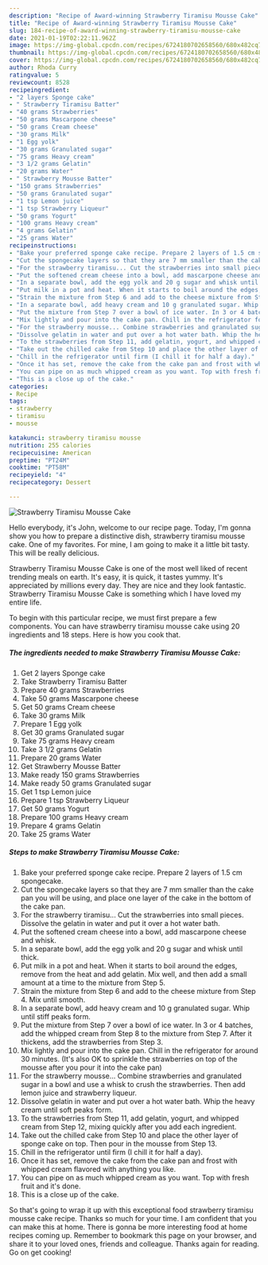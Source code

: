 ```yaml
---
description: "Recipe of Award-winning Strawberry Tiramisu Mousse Cake"
title: "Recipe of Award-winning Strawberry Tiramisu Mousse Cake"
slug: 184-recipe-of-award-winning-strawberry-tiramisu-mousse-cake
date: 2021-01-19T02:22:11.962Z
image: https://img-global.cpcdn.com/recipes/6724180702658560/680x482cq70/strawberry-tiramisu-mousse-cake-recipe-main-photo.jpg
thumbnail: https://img-global.cpcdn.com/recipes/6724180702658560/680x482cq70/strawberry-tiramisu-mousse-cake-recipe-main-photo.jpg
cover: https://img-global.cpcdn.com/recipes/6724180702658560/680x482cq70/strawberry-tiramisu-mousse-cake-recipe-main-photo.jpg
author: Rhoda Curry
ratingvalue: 5
reviewcount: 8528
recipeingredient:
- "2 layers Sponge cake"
- " Strawberry Tiramisu Batter"
- "40 grams Strawberries"
- "50 grams Mascarpone cheese"
- "50 grams Cream cheese"
- "30 grams Milk"
- "1 Egg yolk"
- "30 grams Granulated sugar"
- "75 grams Heavy cream"
- "3 1/2 grams Gelatin"
- "20 grams Water"
- " Strawberry Mousse Batter"
- "150 grams Strawberries"
- "50 grams Granulated sugar"
- "1 tsp Lemon juice"
- "1 tsp Strawberry Liqueur"
- "50 grams Yogurt"
- "100 grams Heavy cream"
- "4 grams Gelatin"
- "25 grams Water"
recipeinstructions:
- "Bake your preferred sponge cake recipe. Prepare 2 layers of 1.5 cm spongecake."
- "Cut the spongecake layers so that they are 7 mm smaller than the cake pan you will be using, and place one layer of the cake in the bottom of the cake pan."
- "For the strawberry tiramisu... Cut the strawberries into small pieces. Dissolve the gelatin in water and put it over a hot water bath."
- "Put the softened cream cheese into a bowl, add mascarpone cheese and whisk."
- "In a separate bowl, add the egg yolk and 20 g sugar and whisk until thick."
- "Put milk in a pot and heat. When it starts to boil around the edges, remove from the heat and add gelatin. Mix well, and then add a small amount at a time to the mixture from Step 5."
- "Strain the mixture from Step 6 and add to the cheese mixture from Step 4. Mix until smooth."
- "In a separate bowl, add heavy cream and 10 g granulated sugar. Whip until stiff peaks form."
- "Put the mixture from Step 7 over a bowl of ice water. In 3 or 4 batches, add the whipped cream from Step 8 to the mixture from Step 7. After it thickens, add the strawberries from Step 3."
- "Mix lightly and pour into the cake pan. Chill in the refrigerator for around 30 minutes. (It&#39;s also OK to sprinkle the strawberries on top of the mousse after you pour it into the cake pan)"
- "For the strawberry mousse... Combine strawberries and granulated sugar in a bowl and use a whisk to crush the strawberries. Then add lemon juice and strawberry liqueur."
- "Dissolve gelatin in water and put over a hot water bath. Whip the heavy cream until soft peaks form."
- "To the strawberries from Step 11, add gelatin, yogurt, and whipped cream from Step 12, mixing quickly after you add each ingredient."
- "Take out the chilled cake from Step 10 and place the other layer of sponge cake on top. Then pour in the mousse from Step 13."
- "Chill in the refrigerator until firm (I chill it for half a day)."
- "Once it has set, remove the cake from the cake pan and frost with whipped cream flavored with anything you like."
- "You can pipe on as much whipped cream as you want. Top with fresh fruit and it&#39;s done."
- "This is a close up of the cake."
categories:
- Recipe
tags:
- strawberry
- tiramisu
- mousse

katakunci: strawberry tiramisu mousse 
nutrition: 255 calories
recipecuisine: American
preptime: "PT24M"
cooktime: "PT58M"
recipeyield: "4"
recipecategory: Dessert

---
```



![Strawberry Tiramisu Mousse Cake](https://img-global.cpcdn.com/recipes/6724180702658560/680x482cq70/strawberry-tiramisu-mousse-cake-recipe-main-photo.jpg)

Hello everybody, it's John, welcome to our recipe page. Today, I'm gonna show you how to prepare a distinctive dish, strawberry tiramisu mousse cake. One of my favorites. For mine, I am going to make it a little bit tasty. This will be really delicious.

Strawberry Tiramisu Mousse Cake is one of the most well liked of recent trending meals on earth. It's easy, it is quick, it tastes yummy. It's appreciated by millions every day. They are nice and they look fantastic. Strawberry Tiramisu Mousse Cake is something which I have loved my entire life.




To begin with this particular recipe, we must first prepare a few components. You can have strawberry tiramisu mousse cake using 20 ingredients and 18 steps. Here is how you cook that.

<!--inarticleads1-->

##### The ingredients needed to make Strawberry Tiramisu Mousse Cake:

1. Get 2 layers Sponge cake
1. Take  Strawberry Tiramisu Batter
1. Prepare 40 grams Strawberries
1. Take 50 grams Mascarpone cheese
1. Get 50 grams Cream cheese
1. Take 30 grams Milk
1. Prepare 1 Egg yolk
1. Get 30 grams Granulated sugar
1. Take 75 grams Heavy cream
1. Take 3 1/2 grams Gelatin
1. Prepare 20 grams Water
1. Get  Strawberry Mousse Batter
1. Make ready 150 grams Strawberries
1. Make ready 50 grams Granulated sugar
1. Get 1 tsp Lemon juice
1. Prepare 1 tsp Strawberry Liqueur
1. Get 50 grams Yogurt
1. Prepare 100 grams Heavy cream
1. Prepare 4 grams Gelatin
1. Take 25 grams Water




<!--inarticleads2-->

##### Steps to make Strawberry Tiramisu Mousse Cake:

1. Bake your preferred sponge cake recipe. Prepare 2 layers of 1.5 cm spongecake.
1. Cut the spongecake layers so that they are 7 mm smaller than the cake pan you will be using, and place one layer of the cake in the bottom of the cake pan.
1. For the strawberry tiramisu... Cut the strawberries into small pieces. Dissolve the gelatin in water and put it over a hot water bath.
1. Put the softened cream cheese into a bowl, add mascarpone cheese and whisk.
1. In a separate bowl, add the egg yolk and 20 g sugar and whisk until thick.
1. Put milk in a pot and heat. When it starts to boil around the edges, remove from the heat and add gelatin. Mix well, and then add a small amount at a time to the mixture from Step 5.
1. Strain the mixture from Step 6 and add to the cheese mixture from Step 4. Mix until smooth.
1. In a separate bowl, add heavy cream and 10 g granulated sugar. Whip until stiff peaks form.
1. Put the mixture from Step 7 over a bowl of ice water. In 3 or 4 batches, add the whipped cream from Step 8 to the mixture from Step 7. After it thickens, add the strawberries from Step 3.
1. Mix lightly and pour into the cake pan. Chill in the refrigerator for around 30 minutes. (It&#39;s also OK to sprinkle the strawberries on top of the mousse after you pour it into the cake pan)
1. For the strawberry mousse... Combine strawberries and granulated sugar in a bowl and use a whisk to crush the strawberries. Then add lemon juice and strawberry liqueur.
1. Dissolve gelatin in water and put over a hot water bath. Whip the heavy cream until soft peaks form.
1. To the strawberries from Step 11, add gelatin, yogurt, and whipped cream from Step 12, mixing quickly after you add each ingredient.
1. Take out the chilled cake from Step 10 and place the other layer of sponge cake on top. Then pour in the mousse from Step 13.
1. Chill in the refrigerator until firm (I chill it for half a day).
1. Once it has set, remove the cake from the cake pan and frost with whipped cream flavored with anything you like.
1. You can pipe on as much whipped cream as you want. Top with fresh fruit and it&#39;s done.
1. This is a close up of the cake.




So that's going to wrap it up with this exceptional food strawberry tiramisu mousse cake recipe. Thanks so much for your time. I am confident that you can make this at home. There is gonna be more interesting food at home recipes coming up. Remember to bookmark this page on your browser, and share it to your loved ones, friends and colleague. Thanks again for reading. Go on get cooking!

